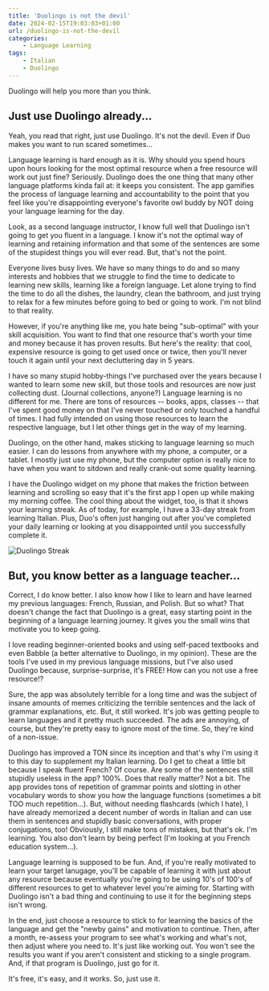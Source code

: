 ```yaml
---
title: 'Duolingo is not the devil'
date: 2024-02-15T19:03:03+01:00
url: /duolingo-is-not-the-devil
categories:
    - Language Learning
tags:
    - Italian 
    - Duolingo
---
```

Duolingo will help you more than you think.
<!--more-->

## Just use Duolingo already...

Yeah, you read that right, just use Duolingo. It's not the devil. Even if Duo makes you want to run scared sometimes...

Language learning is hard enough as it is. Why should you spend hours upon hours looking for the most optimal resource when a free resource will work out just fine? Seriously. Duolingo does the one thing that many other language platforms kinda fail at: it keeps you consistent. The app gamifies the process of language learning and accountability to the point that you feel like you're disappointing everyone's favorite owl buddy by NOT doing your language learning for the day.

Look, as a second language instructor, I know full well that Duolingo isn't going to get you fluent in a language. I know it's not the optimal way of learning and retaining information and that some of the sentences are some of the stupidest things you will ever read. But, that's not the point. 

Everyone lives busy lives. We have so many things to do and so many interests and hobbies that we struggle to find the time to dedicate to learning new skills, learning like a foreign language. Let alone trying to find the time to do all the dishes, the laundry, clean the bathroom, and just trying to relax for a few minutes before going to bed or going to work. I'm not blind to that reality.

However, if you're anything like me, you hate being "sub-optimal" with your skill acquisition. You want to find that one resource that's worth your time and money because it has proven results. But here's the reality: that cool, expensive resource is going to get used once or twice, then you'll never touch it again until your next decluttering day in 5 years.

I have so many stupid hobby-things I've purchased over the years because I wanted to learn some new skill, but those tools and resources are now just collecting dust. (Journal collections, anyone?) Language learning is no different for me. There are tons of resources -- books, apps, classes -- that I've spent good money on that I've never touched or only touched a handful of times. I had fully intended on using those resources to learn the respective language, but I let other things get in the way of my learning. 

Duolingo, on the other hand, makes sticking to language learning so much easier. I can do lessons from anywhere with my phone, a computer, or a tablet. I mostly just use my phone, but the computer option is really nice to have when you want to sitdown and really crank-out some quality learning. 

I have the Duolingo widget on my phone that makes the friction between learning and scrolling so easy that it's the first app I open up while making my morning coffee. The cool thing about the widget, too, is that it shows your learning streak. As of today, for example, I have a 33-day streak from learning Italian. Plus, Duo's often just hanging out after you've completed your daily learning or looking at you disappointed until you successfully complete it. 

![Duolingo Streak](/images/2024/duolingo-streak.jpg)

## But, you know better as a language teacher...

Correct, I do know better. I also know how I like to learn and have learned my previous languages: French, Russian, and Polish. But so what? That doesn't change the fact that Duolingo is a great, easy starting point in the beginning of a language learning journey. It gives you the small wins that motivate you to keep going. 

I love reading beginner-oriented books and using self-paced textbooks and even Babble (a better alternative to Duolingo, in my opinion). These are the tools I've used in my previous language missions, but I've also used Duolingo because, surprise-surprise, it's FREE! How can you not use a free resource!?

Sure, the app was absolutely terrible for a long time and was the subject of insane amounts of memes criticizing the terrible sentences and the lack of grammar explanations, etc. But, it still worked. It's job was getting people to learn languages and it pretty much succeeded. The ads are annoying, of course, but they're pretty easy to ignore most of the time. So, they're kind of a non-issue. 

Duolingo has improved a TON since its inception and that's why I'm using it to this day to supplement my Italian learning. Do I get to cheat a little bit because I speak fluent French? Of course. Are some of the sentences still stupidly useless in the app? 100%. Does that really matter? Not a bit. The app provides tons of repetition of grammar points and slotting in other vocabulary words to show you how the language functions (sometimes a bit TOO much repetition...). But, without needing flashcards (which I hate), I have already memorized a decent number of words in Italian and can use them in sentences and stupidly basic conversations, with proper conjugations, too! Obviously, I still make tons of mistakes, but that's ok. I'm learning. You also don't learn by being perfect (I'm looking at you French education system...).

Language learning is supposed to be fun. And, if you're really motivated to learn your target lanugage, you'll be capable of learning it with just about any resource because eventually you're going to be using 10's of 100's of different resources to get to whatever level you're aiming for. Starting with Duolingo isn't a bad thing and continuing to use it for the beginning steps isn't wrong. 

In the end, just choose a resource to stick to for learning the basics of the language and get the "newby gains" and motivation to continue. Then, after a month, re-assess your program to see what's working and what's not, then adjust where you need to. It's just like working out. You won't see the results you want if you aren't consistent and sticking to a single program. And, if that program is Duolingo, just go for it. 

It's free, it's easy, and it works. So, just use it.
